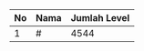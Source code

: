 | No | Nama            | Jumlah Level |
|----|-----------------|--------------|
| 1  | #    |    4544        |
